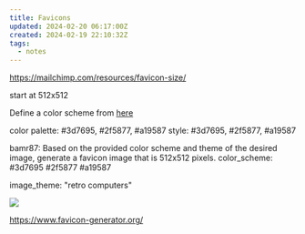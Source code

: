 ```yaml
---
title: Favicons
updated: 2024-02-20 06:17:00Z
created: 2024-02-19 22:10:32Z
tags:
  - notes
---
```


https://mailchimp.com/resources/favicon-size/

start at 512x512

Define a color scheme from [here](https://meodai.github.io/poline/) 

color palette: #3d7695, #2f5877, #a19587
style: #3d7695, #2f5877, #a19587


bamr87: Based on the provided color scheme and theme of the desired image, generate a favicon image that is 512x512 pixels.
color_scheme:
  #3d7695
  #2f5877
  #a19587

image_theme: "retro computers"

![](../_resources/favicon_gpt_computer_retro.png)

https://www.favicon-generator.org/
